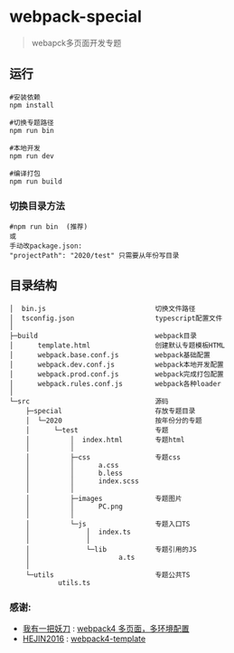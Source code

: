 # webpack-special
> webapck多页面开发专题

## 运行

```
#安装依赖
npm install

#切换专题路径
npm run bin

#本地开发
npm run dev

#编译打包
npm run build
```

### 切换目录方法
```
#npm run bin  (推荐)
或
手动改package.json:
"projectPath": "2020/test" 只需要从年份写目录
```

## 目录结构
```
│  bin.js                           切换文件路径
│  tsconfig.json                    typescript配置文件
│
├─build                             webpack目录
│      template.html                创建默认专题模板HTML
│      webpack.base.conf.js         webpack基础配置
│      webpack.dev.conf.js          webpack本地开发配置
│      webpack.prod.conf.js         webpack完成打包配置
│      webpack.rules.conf.js        webpack各种loader
│
└─src                               源码
    ├─special                       存放专题目录
    │  └─2020                       按年份分的专题
    │      └─test                   专题
    │          │  index.html        专题html
    │          │
    │          ├─css                专题css
    │          │      a.css
    │          │      b.less
    │          │      index.scss
    │          │
    │          ├─images             专题图片
    │          │      PC.png
    │          │
    │          └─js                 专题入口TS
    │              │  index.ts
    │              │
    │              └─lib            专题引用的JS
    │                      a.ts
    │
    └─utils                         专题公共TS
            utils.ts
```

### 感谢:
- [我有一把妖刀](https://juejin.cn/user/3087084381012558) : [webpack4 多页面，多环境配置](https://juejin.cn/post/6844903671445061640)
- [HEJIN2016](https://github.com/HEJIN2016)  : [webpack4-template](https://github.com/HEJIN2016/webpack4-template)
